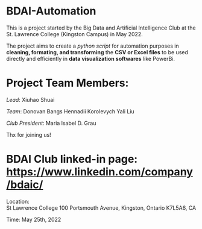 # BDAI-Automation

This is a project started by the Big Data and Artificial Intelligence Club at the St. Lawrence College (Kingston Campus) in May 2022.

The project aims to create a _python script_ for automation purposes in **cleaning, formating, and transforming** the __CSV or Excel files__ to be used directly and efficiently in __data visualization softwares__ like PowerBi.

# Project Team Members:
*Lead*: Xiuhao Shuai

*Team*: 
Donovan Bangs
Hennadii Korolevych
Yali Liu

*Club President*: Maria Isabel D. Grau

Thx for joining us!
# BDAI Club linked-in page: https://www.linkedin.com/company/bdaic/
Location:  
St Lawrence College
100 Portsmouth Avenue, Kingston, Ontario K7L5A6, CA 

Time: May 25th, 2022
